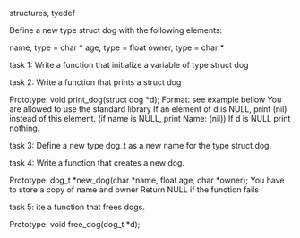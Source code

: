  structures, tyedef

Define a new type struct dog with the following elements:

name, type = char *
age, type = float
owner, type = char *

task 1: Write a function that initialize a variable of type struct dog

task 2: Write a function that prints a struct dog

Prototype: void print_dog(struct dog *d);
Format: see example bellow
You are allowed to use the standard library
If an element of d is NULL, print (nil) instead of this element. (if name is NULL, print Name: (nil))
If d is NULL print nothing.

task 3: 
Define a new type dog_t as a new name for the type struct dog.

task 4: Write a function that creates a new dog.

Prototype: dog_t *new_dog(char *name, float age, char *owner);
You have to store a copy of name and owner
Return NULL if the function fails

task 5: ite a function that frees dogs.

Prototype: void free_dog(dog_t *d);

